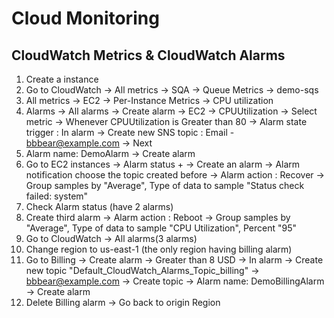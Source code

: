 # Cloud Monitoring

## CloudWatch Metrics & CloudWatch Alarms
1. Create a instance
2. Go to CloudWatch -> All metrics -> SQA -> Queue Metrics -> demo-sqs
3. All metrics -> EC2 -> Per-Instance Metrics -> CPU utilization
4. Alarms -> All alarms -> Create alarm -> EC2 -> CPUUtilization -> Select metric -> Whenever CPUUtilization is Greater than 80 -> Alarm state trigger : In alarm -> Create new SNS topic : Email - bbbear@example.com -> Next
5. Alarm name: DemoAlarm -> Create alarm
6. Go to EC2 instances -> Alarm status + -> Create an alarm -> Alarm notification choose the topic created before -> Alarm action : Recover -> Group samples by "Average", Type of data to sample "Status check failed: system"
7. Check Alarm status (have 2 alarms)
8. Create third alarm -> Alarm action : Reboot -> Group samples by "Average", Type of data to sample "CPU Utilization", Percent "95"
9. Go to CloudWatch -> All alarms(3 alarms)
10. Change region to us-east-1 (the only region having billing alarm)
11. Go to Billing -> Create alarm -> Greater than 8 USD -> In alarm -> Create new topic "Default_CloudWatch_Alarms_Topic_billing" -> bbbear@example.com -> Create topic -> Alarm name: DemoBillingAlarm -> Create alarm
12. Delete Billing alarm -> Go back to origin Region
